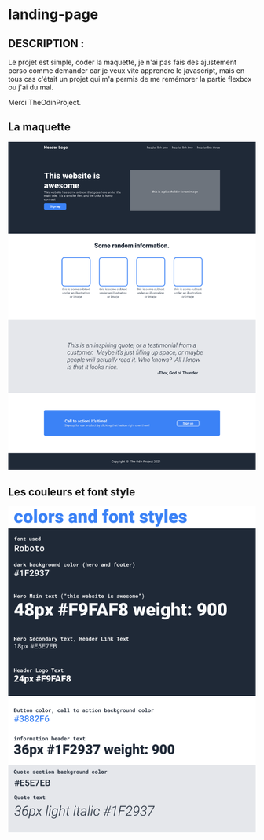 # landing-page

## DESCRIPTION :

Le projet est simple, coder la maquette, je n'ai pas fais des ajustement perso comme demander car je veux vite apprendre le javascript, mais en tous cas c'était un projet qui m'a permis de me remémorer la partie flexbox ou j'ai du mal.

Merci TheOdinProject.

## La maquette

![Projet à faire](github/image.png)

## Les couleurs et font style

![couleurs et font styles](github/image-1.png)
